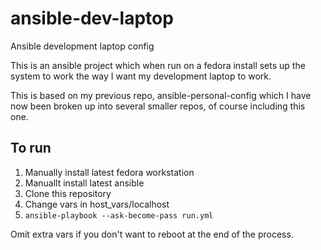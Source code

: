 # ansible-dev-laptop

Ansible development laptop config

This is an ansible project which when run on a fedora install sets up
the system to work the way I want my development laptop to work.

This is based on my previous repo, ansible-personal-config which
I have now been broken up into several smaller repos, of course including this one.

## To run

1. Manually install latest fedora workstation
1. Manuallt install latest ansible
1. Clone this repository
1. Change vars in host_vars/localhost
1. `ansible-playbook --ask-become-pass run.yml`

Omit extra vars if you don't want to reboot at the end of the process.
